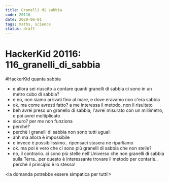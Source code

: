 ```yaml
---
title: Granelli di sabbia
code: 20116
date: 2020-06-01
tags: maths, science
status: draft
---
```

# HackerKid 20116: 116_granelli_di_sabbia

#HackerKid quanta sabbia
- e allora sei riuscito a contare quanti granelli di sabbia ci sono in un metro cubo di sabbia?
- e no, non siamo arrivati fino al mare, e dove eravamo non c'era sabbia
- ok. ma come avresti fatto? a me interessa il metodo, non il risultato
- beh avrei preso un granello di sabbia, l'avrei misurato con un millimetro, e poi avrei moltiplicato
- sicuro? per me non funziona
- perché?
- perchè i granelli di sabbia non sono tutti uguali
- ahh ma allora è impossibile
- e invece è possibilissimo.. ripensaci
stasera ne riparliamo
 - ok. ma poi è vero che ci sono più granelli di sabbia che non stelle?
- no, il contrario. ci sono più stelle nell'Universo che non granelli di sabbia sulla Terra.. per questo è interessante trovare il metodo per contarle.. perché il principio è lo stesso!

<la domanda potrebbe essere simpatica per tutti!>

